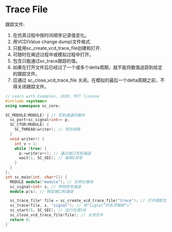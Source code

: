 # Trace File

跟踪文件:

  1. 在仿真过程中按时间顺序记录值变化。
  2. 用VCD(Value change dump)文件格式.
  3. 只能用sc_create_vcd_trace_file创建和打开.
  4. 可随时在阐述过程中或模拟过程中打开。
  5. 包含只能通过sc_trace跟踪的值。
  6. 如果在打开文件后已经过了一个或多个delta周期，就不能将数值追踪到给定的跟踪文件。
  7. 应通过 sc_close_vcd_trace_file 关闭。在模拟的最后一个delta周期之前，不得关闭跟踪文件。

```cpp
// Learn with Examples, 2020, MIT license
#include <systemc>
using namespace sc_core;

SC_MODULE(MODULE) { // 写到通道的模块
  sc_port<sc_signal<int>> p; 
  SC_CTOR(MODULE) {
    SC_THREAD(writer); // 写的进程
  }
  void writer() {
    int v = 1;
    while (true) {
      p->write(v++); // 通过端口写到通道
      wait(1, SC_SEC); // 每隔1秒写
    }
  }
};
int sc_main(int, char*[]) {
  MODULE module("module"); // 实例化模块
  sc_signal<int> s; // 声明信号通道
  module.p(s); // 绑定端口和通道

  sc_trace_file* file = sc_create_vcd_trace_file("trace"); // 打开跟踪文件
  sc_trace(file, s, "signal"); // 用“signal”的名字跟踪“s”
  sc_start(5, SC_SEC); // 运行仿真5秒
  sc_close_vcd_trace_file(file); // 关闭文件
  return 0;
}
```
